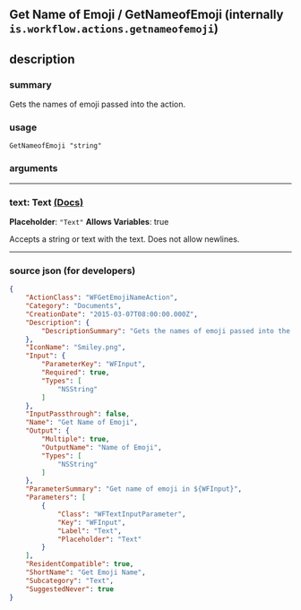 
## Get Name of Emoji / GetNameofEmoji (internally `is.workflow.actions.getnameofemoji`)


## description

### summary

Gets the names of emoji passed into the action.


### usage
```
GetNameofEmoji "string"
```

### arguments

---

### text: Text [(Docs)](https://pfgithub.github.io/shortcutslang/gettingstarted#text-field)
**Placeholder**: `"Text"`
**Allows Variables**: true



Accepts a string 
or text
with the text. Does not allow newlines.

---

### source json (for developers)

```json
{
	"ActionClass": "WFGetEmojiNameAction",
	"Category": "Documents",
	"CreationDate": "2015-03-07T08:00:00.000Z",
	"Description": {
		"DescriptionSummary": "Gets the names of emoji passed into the action."
	},
	"IconName": "Smiley.png",
	"Input": {
		"ParameterKey": "WFInput",
		"Required": true,
		"Types": [
			"NSString"
		]
	},
	"InputPassthrough": false,
	"Name": "Get Name of Emoji",
	"Output": {
		"Multiple": true,
		"OutputName": "Name of Emoji",
		"Types": [
			"NSString"
		]
	},
	"ParameterSummary": "Get name of emoji in ${WFInput}",
	"Parameters": [
		{
			"Class": "WFTextInputParameter",
			"Key": "WFInput",
			"Label": "Text",
			"Placeholder": "Text"
		}
	],
	"ResidentCompatible": true,
	"ShortName": "Get Emoji Name",
	"Subcategory": "Text",
	"SuggestedNever": true
}
```
